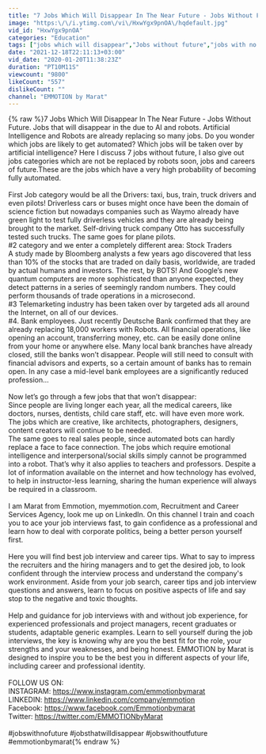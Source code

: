 ```yaml
---
title: "7 Jobs Which Will Disappear In The Near Future - Jobs Without Future"
image: "https:\/\/i.ytimg.com\/vi\/HxwYgx9pnOA\/hqdefault.jpg"
vid_id: "HxwYgx9pnOA"
categories: "Education"
tags: ["jobs which will disappear","Jobs without future","jobs with no future"]
date: "2021-12-18T22:11:13+03:00"
vid_date: "2020-01-20T11:38:23Z"
duration: "PT10M11S"
viewcount: "9800"
likeCount: "557"
dislikeCount: ""
channel: "EMMOTION by Marat"
---
```

{% raw %}7 Jobs Which Will Disappear In The Near Future - Jobs Without Future. Jobs that will disappear in the due to AI and robots.  Artificial Intelligence and Robots are already replacing so many jobs. Do you wonder which jobs are likely to get automated? Which jobs will be taken over by artificial intelligence? Here I discuss 7 jobs without future, I also give out jobs categories which are not be replaced by robots soon, jobs and careers of future.These are the jobs which have a very high probability of becoming fully automated.<br /><br />First Job category would be all the Drivers: taxi, bus, train, truck drivers and even pilots! Driverless cars or buses might once have been the domain of science fiction but nowadays companies such as Waymo already have green light to test fully driverless vehicles and they are already being brought to the market. Self-driving truck company Otto has successfully tested such trucks. The same goes for plane pilots.<br />#2 category and we enter a completely different area: Stock Traders<br />A study made by Bloomberg analysts a few years ago discovered that less than 10% of the stocks that are traded on daily basis, worldwide, are traded by actual humans and investors. The rest, by BOTS! And Google’s new quantum computers are more sophisticated than anyone expected, they detect patterns in a series of seemingly random numbers. They could perform thousands of trade operations in a microsecond.<br />#3 Telemarketing industry has been taken over by targeted ads all around the Internet, on all of our devices. <br />#4. Bank employees. Just recently Deutsche Bank confirmed that they are already replacing 18,000 workers with Robots. All financial operations, like opening an account, transferring money, etc. can be easily done online from your home or anywhere else. Many local bank branches have already closed, still the banks won’t disappear. People will still need to consult with financial advisors and experts, so a certain amount of banks has to remain open. In any case a mid-level bank employees are a significantly reduced profession...<br /><br />Now let’s go through a few jobs that that won’t disappear:<br />Since people are living longer each year, all the medical careers, like doctors, nurses, dentists, child care staff, etc. will have even more work. The jobs which are creative, like architects, photographers, designers, content creators will continue to be needed. <br />The same goes to real sales people, since automated bots can hardly replace a face to face connection. The jobs which require emotional intelligence and interpersonal/social skills simply cannot be programmed into a robot. That’s why it also applies to teachers and professors. Despite a lot of information available on the internet and how technology has evolved, to help in instructor-less learning, sharing the human experience will always be required in a classroom.<br /><br />I am Marat from Emmotion, myemmotion.com, Recruitment and Career Services Agency, look me up on LinkedIn. On this channel I train and coach you to ace your job interviews fast, to gain confidence as a professional and learn how to deal with corporate politics, being a better person yourself first.<br /> <br />Here you will find best job interview and career tips. What to say to impress the recruiters and the hiring managers and to get the desired job, to look confident through the interview process and understand the company's work environment. Aside from your job search, career tips and job interview questions and answers, learn to focus on positive aspects of life and say stop to the negative and toxic thoughts.<br /> <br />Help and guidance for job interviews with and without job experience, for experienced professionals and project managers, recent graduates or students, adaptable generic examples. Learn to sell yourself during the job interviews, the key is knowing why are you the best fit for the role, your strengths and your weaknesses, and being honest. EMMOTION by Marat is designed to inspire you to be the best you in different aspects of your life, including career and professional identity.<br /><br />FOLLOW US ON:<br />INSTAGRAM: <a rel="nofollow" target="blank" href="https://www.instagram.com/emmotionbymarat">https://www.instagram.com/emmotionbymarat</a><br />LINKEDIN: <a rel="nofollow" target="blank" href="https://www.linkedin.com/company/emmotion">https://www.linkedin.com/company/emmotion</a><br />Facebook: <a rel="nofollow" target="blank" href="https://www.facebook.com/Emmotionbymarat">https://www.facebook.com/Emmotionbymarat</a><br />Twitter: <a rel="nofollow" target="blank" href="https://twitter.com/EMMOTIONbyMarat">https://twitter.com/EMMOTIONbyMarat</a><br /><br />#jobswithnofuture #jobsthatwilldisappear #jobswithoutfuture #emmotionbymarat{% endraw %}
